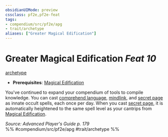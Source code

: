 ```yaml
---
obsidianUIMode: preview
cssclass: pf2e,pf2e-feat
tags:
- compendium/src/pf2e/apg
- trait/archetype
aliases: ["Greater Magical Edification"]
---
```

# Greater Magical Edification  *Feat 10*  
[archetype](../../Rules/traits/archetype.md)  

- **Prerequisites**: [Magical Edification](magical-edification-apg.md)

You've continued to expand your compendium of tools to compile knowledge. You can cast [comprehend language](../spells/comprehend-language.md), [mindlink](../spells/mindlink.md), and [secret page](../spells/secret-page.md) as innate occult spells, each once per day. When you cast [secret page](../spells/secret-page.md), it is automatically heightened to the same spell level as your cantrips from [Magical Edification](magical-edification-apg.md).

*Source: Advanced Player's Guide p. 179*  
%% #compendium/src/pf2e/apg #trait/archetype %%